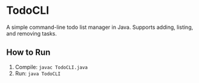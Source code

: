# TodoCLI

A simple command-line todo list manager in Java. Supports adding, listing, and removing tasks.

## How to Run
1. Compile: `javac TodoCLI.java`
2. Run: `java TodoCLI`
